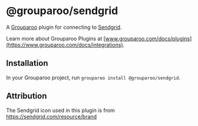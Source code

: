 # @grouparoo/sendgrid

A [Grouparoo](https://www.grouparoo.com) plugin for connecting to [Sendgrid](https://sendgrid.com/).

Learn more about Grouparoo Plugins at [www.grouparoo.com/docs/plugins](https://www.grouparoo.com/docs/integrations).

## Installation

In your Grouparoo project, run `grouparoo install @grouparoo/sendgrid`.

## Attribution

The Sendgrid icon used in this plugin is from https://sendgrid.com/resource/brand

